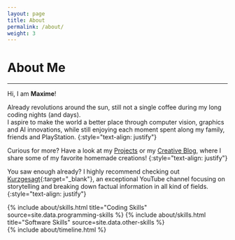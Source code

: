 ```yaml
---
layout: page
title: About
permalink: /about/
weight: 3
---
```


# **About Me**
<hr align='left' style='height:{{site.height}}; width:{{site.width}}'>

Hi, I am **Maxime**!

Already <script src='/js/calculateAge.js'></script> revolutions around the sun, still not a single coffee during my long coding nights (and days). <br>
I aspire to make the world a better place through computer vision, graphics and AI innovations, while still enjoying each moment spent along my family, friends and PlayStation.
{:style="text-align: justify"}

Curious for more? Have a look at my [Projects](/projects) or my [Creative Blog](/blog), where I share some of my favorite homemade creations!
{:style="text-align: justify"}

You saw enough already? I highly recommend checking out [Kurzgesagt](https://www.youtube.com/inanutshell){:target="_blank"}, an exceptional YouTube channel focusing on storytelling and breaking down factual information in all kind of fields.
{:style="text-align: justify"}

<div class="row">
{% include about/skills.html title="Coding Skills" source=site.data.programming-skills %}
{% include about/skills.html title="Software Skills" source=site.data.other-skills %}
</div>

<div class="row">
{% include about/timeline.html %}
</div>